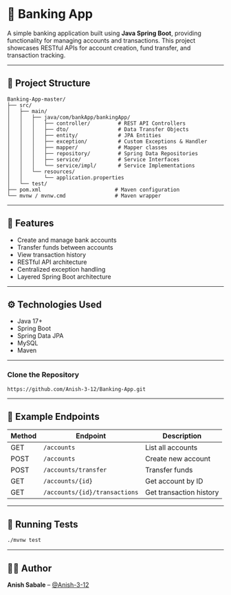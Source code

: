# 🏦 Banking App

A simple banking application built using **Java Spring Boot**, providing functionality for managing accounts and transactions.
This project showcases RESTful APIs for account creation, fund transfer, and transaction tracking.

---

## 📁 Project Structure

```
Banking-App-master/
├── src/
│   ├── main/
│   │   ├── java/com/bankApp/bankingApp/
│   │   │   ├── controller/         # REST API Controllers
│   │   │   ├── dto/                # Data Transfer Objects
│   │   │   ├── entity/             # JPA Entities
│   │   │   ├── exception/          # Custom Exceptions & Handler
│   │   │   ├── mapper/             # Mapper classes
│   │   │   ├── repository/         # Spring Data Repositories
│   │   │   ├── service/            # Service Interfaces
│   │   │   └── service/impl/       # Service Implementations
│   │   └── resources/
│   │       └── application.properties
│   └── test/
├── pom.xml                        # Maven configuration
└── mvnw / mvnw.cmd                # Maven wrapper
```

---

## 🚀 Features

- Create and manage bank accounts
- Transfer funds between accounts
- View transaction history
- RESTful API architecture
- Centralized exception handling
- Layered Spring Boot architecture

---

## ⚙️ Technologies Used

- Java 17+
- Spring Boot
- Spring Data JPA
- MySQL
- Maven

---

###  Clone the Repository
```
https://github.com/Anish-3-12/Banking-App.git
```
---

## 📌 Example Endpoints

| Method | Endpoint                        | Description              |
|--------|----------------------------------|--------------------------|
| GET    | `/accounts`                     | List all accounts        |
| POST   | `/accounts`                     | Create new account       |
| POST   | `/accounts/transfer`            | Transfer funds           |
| GET    | `/accounts/{id}`                | Get account by ID        |
| GET    | `/accounts/{id}/transactions`   | Get transaction history  |

---

## 🧪 Running Tests

```bash
./mvnw test
```
---

## 👨‍💻 Author

**Anish Sabale** – [@Anish-3-12](https://github.com/Anish-3-12)
